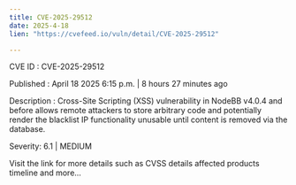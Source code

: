```yaml
---
title: CVE-2025-29512
date: 2025-4-18
lien: "https://cvefeed.io/vuln/detail/CVE-2025-29512"

---
```


CVE ID : CVE-2025-29512

Published :  April 18
2025
6:15 p.m. | 8 hours
27 minutes ago

Description : Cross-Site Scripting (XSS) vulnerability in NodeBB v4.0.4 and before allows remote attackers to store arbitrary code and potentially render the blacklist IP functionality unusable until content is removed via the database.

Severity: 6.1 | MEDIUM

Visit the link for more details
such as CVSS details
affected products
timeline
and more...

